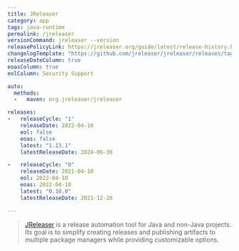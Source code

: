 ```yaml
---
title: JReleaser
category: app
tags: java-runtime
permalink: /jreleaser
versionCommand: jreleaser --version
releasePolicyLink: https://jreleaser.org/guide/latest/release-history.html
changelogTemplate: "https://github.com/jreleaser/jreleaser/releases/tag/v__LATEST__"
releaseDateColumn: true
eoasColumn: true
eolColumn: Security Support

auto:
  methods:
  -   maven: org.jreleaser/jreleaser

releases:
-   releaseCycle: "1"
    releaseDate: 2022-04-10
    eol: false
    eoas: false
    latest: "1.13.1"
    latestReleaseDate: 2024-06-30

-   releaseCycle: "0"
    releaseDate: 2021-04-10
    eol: 2022-04-10
    eoas: 2022-04-10
    latest: "0.10.0"
    latestReleaseDate: 2021-12-28

---
```


> [JReleaser](https://jreleaser.org/) is a release automation tool for Java and non-Java projects.
> Its goal is to simplify creating releases and publishing artifacts to multiple package
> managers while providing customizable options.
